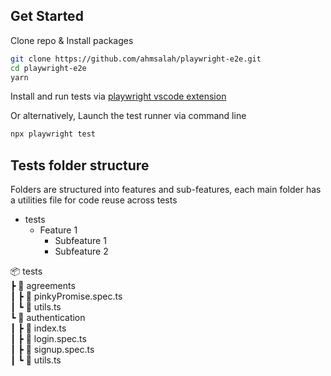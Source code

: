 ## Get Started

Clone repo & Install packages

```sh
git clone https://github.com/ahmsalah/playwright-e2e.git
cd playwright-e2e
yarn
```

Install and run tests via [playwright vscode extension](https://marketplace.visualstudio.com/items?itemName=ms-playwright.playwright)

Or alternatively, Launch the test runner via command line

```sh
npx playwright test
```

## Tests folder structure

Folders are structured into features and sub-features, each main folder has a utilities file for code reuse across tests

- tests
  - Feature 1
    - Subfeature 1
    - Subfeature 2

 📦 tests  
 ┣ 📂 agreements  
 ┃ ┣ 📜 pinkyPromise.spec.ts  
 ┃ ┗ 📜 utils.ts  
 ┗ 📂 authentication  
 ┃ ┣ 📜 index.ts  
 ┃ ┣ 📜 login.spec.ts  
 ┃ ┣ 📜 signup.spec.ts  
 ┃ ┗ 📜 utils.ts
